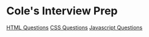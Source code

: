 # Cole's Interview Prep

[HTML Questions](HTML)
[CSS Questions](CSS)
[Javascript Questions](Javascript)
